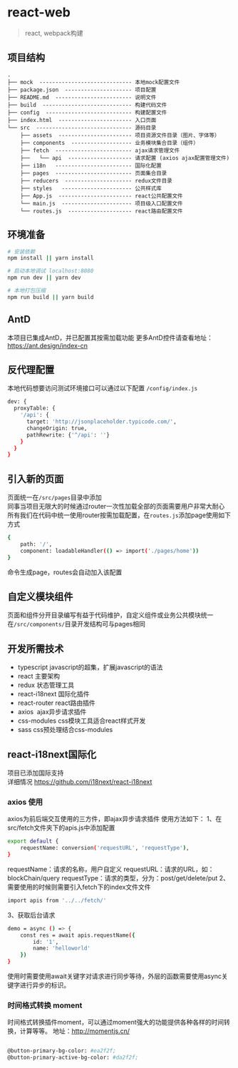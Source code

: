 # react-web

> react, webpack构建

## 项目结构 ##

```
.
├── mock  ----------------------------- 本地mock配置文件
├── package.json  --------------------- 项目配置
├── README.md  ------------------------ 说明文件
├── build  ---------------------------- 构建代码文件
├── config  --------------------------- 构建配置文件
├── index.html  ----------------------- 入口页面
└── src  ------------------------------ 源码目录
    ├── assets  ----------------------- 项目资源文件目录（图片、字体等）
    ├── components  ------------------- 业务模块集合目录（组件）
    ├── fetch  ------------------------ ajax请求管理文件
    ├──   └── api  -------------------- 请求配置 (axios ajax配置管理文件)
    ├── i18n   ------------------------ 国际化配置
    ├── pages  ------------------------ 页面集合目录
    ├── reducers  --------------------- redux文件目录
    ├── styles   ---------------------- 公共样式库
    ├── App.js  ----------------------- react公共配置文件
    └── main.js  ---------------------- 项目级入口配置文件
    └── routes.js  -------------------- react路由配置文件
```

## 环境准备

``` bash
# 安装依赖
npm install || yarn install

# 启动本地调试 localhost:8080
npm run dev || yarn dev

# 本地打包压缩
npm run build || yarn build
```

## AntD
本项目已集成AntD，并已配置其按需加载功能
更多AntD控件请查看地址：https://ant.design/index-cn

## 反代理配置

本地代码想要访问测试环境接口可以通过以下配置
`/config/index.js` 
``` bash
dev: {
  proxyTable: {
    '/api': {
      target: 'http://jsonplaceholder.typicode.com/',
      changeOrigin: true,
      pathRewrite: {'^/api': ''}
    }
  }
}
```

## 引入新的页面

页面统一在`/src/pages`目录中添加<br/>
同事当项目无限大的时候通过router一次性加载全部的页面需要用户非常大耐心<br />
所有我们在代码中统一使用router按需加载配置，在`routes.js`添加page使用如下方式
``` bash
{
    path: '/',
    component: loadableHandler(() => import('./pages/home'))
}
```
命令生成page，routes会自动加入该配置

## 自定义模块组件

页面和组件分开目录编写有益于代码维护，自定义组件或业务公共模块统一在`/src/components/`目录开发结构可与pages相同

## 开发所需技术

* typescript      javascript的超集，扩展javascript的语法
* react           主要架构
* redux           状态管理工具
* react-i18next   国际化插件
* react-router    react路由插件
* axios           ajax异步请求插件   
* css-modules     css模块工具适合react样式开发
* sass            css预处理结合css-modules

## react-i18next国际化

项目已添加国际支持 <br/>
详细情况 https://github.com/i18next/react-i18next

### axios 使用
axios为前后端交互使用的三方件，即ajax异步请求插件
使用方法如下：
1、在src/fetch文件夹下的apis.js中添加配置

``` bash
export default {
    requestName: conversion('requestURL', 'requestType'),
}
```
requestName：请求的名称，用户自定义
requestURL：请求的URL，如：blockChain/query
requestType：请求的类型，分为：post/get/delete/put
2、需要使用的时候则需要引入fetch下的index文件文件
``` bash
import apis from '../../fetch/'
```
3、获取后台请求
``` bash
demo = async () => {
	const res = await apis.requestName({
		id: '1',
		name: 'helloworld'
	})
}
```
使用时需要使用await关键字对请求进行同步等待，外层的函数需要使用async关键字进行异步的标识。

### 时间格式转换 moment
时间格式转换插件moment，可以通过moment强大的功能提供各种各样的时间转换，计算等等。
地址：http://momentjs.cn/

``` bash

@button-primary-bg-color: #ea2f2f;
@button-primary-active-bg-color: #da2f2f;

```